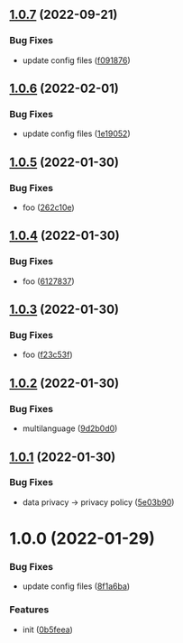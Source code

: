 ## [1.0.7](https://github.com/dword-design/vue-consent-buefy/compare/v1.0.6...v1.0.7) (2022-09-21)


### Bug Fixes

* update config files ([f091876](https://github.com/dword-design/vue-consent-buefy/commit/f091876353894117056ce842fd1fa045085b1292))

## [1.0.6](https://github.com/dword-design/vue-consent-buefy/compare/v1.0.5...v1.0.6) (2022-02-01)


### Bug Fixes

* update config files ([1e19052](https://github.com/dword-design/vue-consent-buefy/commit/1e190527d71d1acfe10b00aaa6e3c73b4268e972))

## [1.0.5](https://github.com/dword-design/vue-consent-buefy/compare/v1.0.4...v1.0.5) (2022-01-30)


### Bug Fixes

* foo ([262c10e](https://github.com/dword-design/vue-consent-buefy/commit/262c10e90f37a1282ade5b3a4a732ec1abbf7dde))

## [1.0.4](https://github.com/dword-design/vue-consent-buefy/compare/v1.0.3...v1.0.4) (2022-01-30)


### Bug Fixes

* foo ([6127837](https://github.com/dword-design/vue-consent-buefy/commit/61278371eca84c37d8bc80e439d3b1a5513fd45b))

## [1.0.3](https://github.com/dword-design/vue-consent-buefy/compare/v1.0.2...v1.0.3) (2022-01-30)


### Bug Fixes

* foo ([f23c53f](https://github.com/dword-design/vue-consent-buefy/commit/f23c53fc851106e9e35083a676413ec190eaefa5))

## [1.0.2](https://github.com/dword-design/vue-consent-buefy/compare/v1.0.1...v1.0.2) (2022-01-30)


### Bug Fixes

* multilanguage ([9d2b0d0](https://github.com/dword-design/vue-consent-buefy/commit/9d2b0d0aa10c4b9c5a3d75be161b4a97d10f8c67))

## [1.0.1](https://github.com/dword-design/vue-consent-buefy/compare/v1.0.0...v1.0.1) (2022-01-30)


### Bug Fixes

* data privacy -> privacy policy ([5e03b90](https://github.com/dword-design/vue-consent-buefy/commit/5e03b90b9b277631964ace79b40e40f03c81c464))

# 1.0.0 (2022-01-29)


### Bug Fixes

* update config files ([8f1a6ba](https://github.com/dword-design/vue-consent-buefy/commit/8f1a6ba573d5cd0bb4578075e0f40adaa972fdb9))


### Features

* init ([0b5feea](https://github.com/dword-design/vue-consent-buefy/commit/0b5feeabbd865de64e22fd096d0fddb18ed34176))
